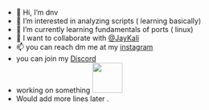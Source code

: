 - 👋 Hi, I’m dnv
- 👀 I’m interested in analyzing scripts ( learning basically) 
- 🌱 I’m currently learning fundamentals of ports ( linux) 
- 💞️ I want to collaborate with <a href="https://github.com/Jaykali">@JayKali</a>
- 📫 you can reach dm me at my <a href="https://www.instagram.com/kindacatch/"> instagram </a> 
- you can join my <a href="https://discord.gg/a5fVanmzdQ">Discord</a>
- working on something <img src="https://camo.githubusercontent.com/63371d36886ee658f5a97401f393e1ab1684b2fd3de674b8f5efc7d410b2a3d0/68747470733a2f2f6d656469612e67697068792e636f6d2f6d656469612f57556c706c634d704f43456d5447427442572f67697068792e676966" height="60" width="60">
- Would add more lines later .
<!---
dnv-max/dnv-max is a ✨ special ✨ repository because its `README.md` (this file) appears on your GitHub profile.
You can click the Preview link to take a look at your changes.
--->
